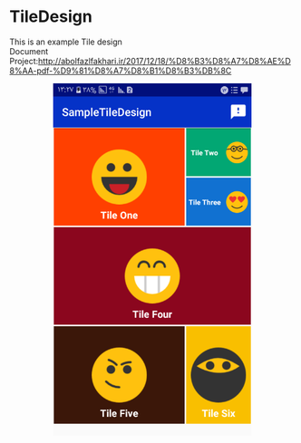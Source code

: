 # TileDesign
This is an example Tile design
</br>
Document Project:http://abolfazlfakhari.ir/2017/12/18/%D8%B3%D8%A7%D8%AE%D8%AA-pdf-%D9%81%D8%A7%D8%B1%D8%B3%DB%8C
</br>
<p align="center">
  <img src="https://github.com/abolfazlfakhari/TileDesign/blob/master/screen.png" width="350"/>
</p>
